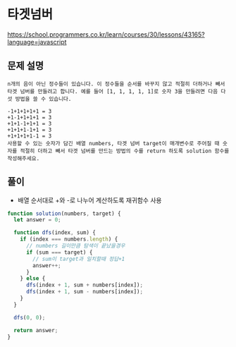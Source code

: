 # 타겟넘버

https://school.programmers.co.kr/learn/courses/30/lessons/43165?language=javascript

## 문제 설명

```
n개의 음이 아닌 정수들이 있습니다. 이 정수들을 순서를 바꾸지 않고 적절히 더하거나 빼서 타겟 넘버를 만들려고 합니다. 예를 들어 [1, 1, 1, 1, 1]로 숫자 3을 만들려면 다음 다섯 방법을 쓸 수 있습니다.

-1+1+1+1+1 = 3
+1-1+1+1+1 = 3
+1+1-1+1+1 = 3
+1+1+1-1+1 = 3
+1+1+1+1-1 = 3
사용할 수 있는 숫자가 담긴 배열 numbers, 타겟 넘버 target이 매개변수로 주어질 때 숫자를 적절히 더하고 빼서 타겟 넘버를 만드는 방법의 수를 return 하도록 solution 함수를 작성해주세요.

```

## 풀이

- 배열 순서대로 +와 -로 나누어 계산하도록 재귀함수 사용

```javascript
function solution(numbers, target) {
  let answer = 0;

  function dfs(index, sum) {
    if (index === numbers.length) {
      // numbers 길이만큼 탐색이 끝났을경우
      if (sum === target) {
        // sum이 target과 일치할때 정답+1
        answer++;
      }
    } else {
      dfs(index + 1, sum + numbers[index]);
      dfs(index + 1, sum - numbers[index]);
    }
  }

  dfs(0, 0);

  return answer;
}
```
